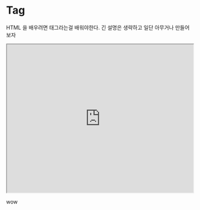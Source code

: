 # Tag

HTML 을 배우려면 태그라는걸 배워야한다. 긴 설명은 생략하고 일단 아무거나 만들어보자

<iframe src="http://jsfiddle.net/zalun/NmudS/embedded/result,html/" width="100%" height="400">

<iframe title="btree tailwind" scrolling="no" loading="lazy" style="height:300px; width: 100%; border:1px solid black; border-radius:6px;" src="https://v46.livecodes.io/?x=id/2uy5rrvi9n5&embed=true&mode=simple">
  See the project <a href="https://v46.livecodes.io/?x=id/2uy5rrvi9n5&mode=simple" target="_blank">btree tailwind</a> on <a href="https://livecodes.io" target="_blank">LiveCodes</a>.
</iframe>

wow